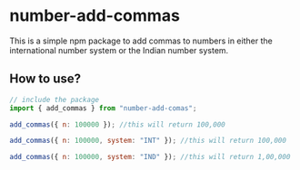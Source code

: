 # number-add-commas

This is a simple npm package to add commas to numbers in either the international number system or the Indian number system.

## How to use?

```js
// include the package
import { add_commas } from "number-add-comas";

add_commas({ n: 100000 }); //this will return 100,000

add_commas({ n: 100000, system: "INT" }); //this will return 100,000

add_commas({ n: 100000, system: "IND" }); //this will return 1,00,000
```

